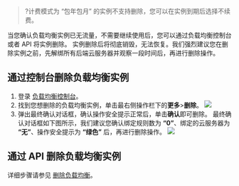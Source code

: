 >?计费模式为 “包年包月” 的实例不支持删除，您可以在实例到期后选择不续费。
>
当您确认负载均衡实例已无流量，不需要继续使用后，您可以通过负载均衡控制台或者 API 将实例删除。
实例删除后将彻底销毁，无法恢复。我们强烈建议您在删除实例之前，先解绑所有后端云服务器并观察一段时间后，再进行删除操作。

## 通过控制台删除负载均衡实例
1. 登录 [负载均衡控制台](https://console.cloud.tencent.com/loadbalance)。
2. 找到您想删除的负载均衡实例，单击最右侧操作栏下的**更多**>**删除**。
 ![](https://main.qcloudimg.com/raw/5bf8a1f73ec6077573aee5f36be18464.png)
3. 弹出最终确认对话框，确认操作安全提示正常后，单击**确认**即可删除。
最终确认对话框如下图所示，我们建议您确认绑定规则数为 **“0”**、绑定的云服务器为 **“无”**、操作安全提示为 **“绿色”** 后，再进行删除操作。
 ![](https://main.qcloudimg.com/raw/8cc22790360b6dfd6183cfaeb0df2759.png)

## 通过 API 删除负载均衡实例
详细步骤请参见 [删除负载均衡](https://cloud.tencent.com/document/product/214/30689)。

